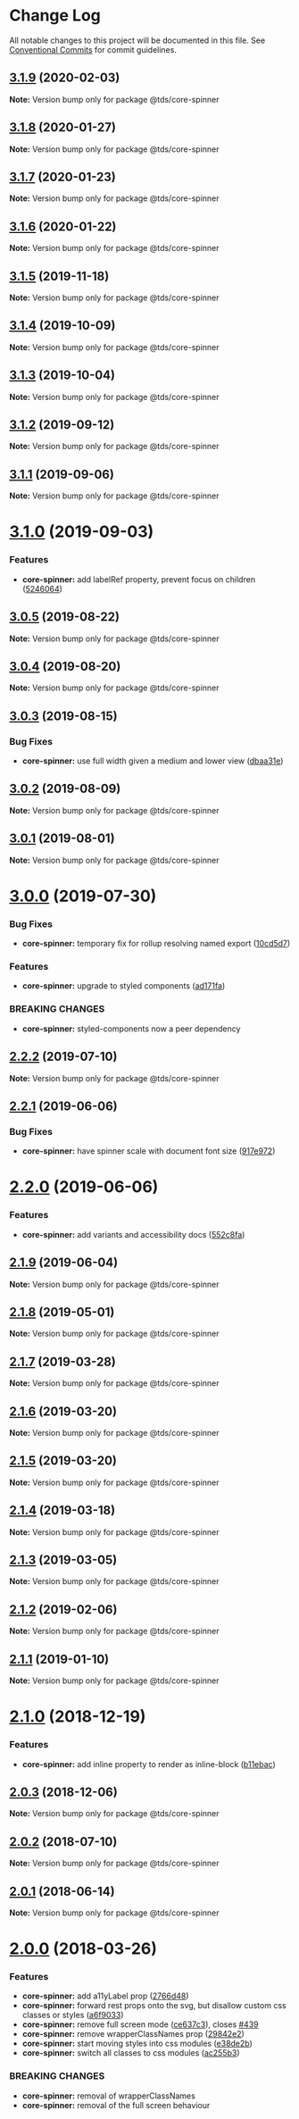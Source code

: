 # Change Log

All notable changes to this project will be documented in this file.
See [Conventional Commits](https://conventionalcommits.org) for commit guidelines.

## [3.1.9](https://github.com/telusdigital/tds/compare/@tds/core-spinner@3.1.8...@tds/core-spinner@3.1.9) (2020-02-03)

**Note:** Version bump only for package @tds/core-spinner





## [3.1.8](https://github.com/telusdigital/tds/compare/@tds/core-spinner@3.1.7...@tds/core-spinner@3.1.8) (2020-01-27)

**Note:** Version bump only for package @tds/core-spinner





## [3.1.7](https://github.com/telusdigital/tds/compare/@tds/core-spinner@3.1.6...@tds/core-spinner@3.1.7) (2020-01-23)

**Note:** Version bump only for package @tds/core-spinner





## [3.1.6](https://github.com/telusdigital/tds/compare/@tds/core-spinner@3.1.5...@tds/core-spinner@3.1.6) (2020-01-22)

**Note:** Version bump only for package @tds/core-spinner





## [3.1.5](https://github.com/telusdigital/tds/compare/@tds/core-spinner@3.1.4...@tds/core-spinner@3.1.5) (2019-11-18)

**Note:** Version bump only for package @tds/core-spinner





## [3.1.4](https://github.com/telusdigital/tds/compare/@tds/core-spinner@3.1.3...@tds/core-spinner@3.1.4) (2019-10-09)

**Note:** Version bump only for package @tds/core-spinner





## [3.1.3](https://github.com/telusdigital/tds/compare/@tds/core-spinner@3.1.2...@tds/core-spinner@3.1.3) (2019-10-04)

**Note:** Version bump only for package @tds/core-spinner





## [3.1.2](https://github.com/telusdigital/tds/compare/@tds/core-spinner@3.1.1...@tds/core-spinner@3.1.2) (2019-09-12)

**Note:** Version bump only for package @tds/core-spinner





## [3.1.1](https://github.com/telusdigital/tds/compare/@tds/core-spinner@3.1.0...@tds/core-spinner@3.1.1) (2019-09-06)

**Note:** Version bump only for package @tds/core-spinner





# [3.1.0](https://github.com/telusdigital/tds/compare/@tds/core-spinner@3.0.5...@tds/core-spinner@3.1.0) (2019-09-03)


### Features

* **core-spinner:** add labelRef property, prevent focus on children ([5246064](https://github.com/telusdigital/tds/commit/5246064))





## [3.0.5](https://github.com/telusdigital/tds/compare/@tds/core-spinner@3.0.4...@tds/core-spinner@3.0.5) (2019-08-22)

**Note:** Version bump only for package @tds/core-spinner





## [3.0.4](https://github.com/telusdigital/tds/compare/@tds/core-spinner@3.0.3...@tds/core-spinner@3.0.4) (2019-08-20)

**Note:** Version bump only for package @tds/core-spinner





## [3.0.3](https://github.com/telusdigital/tds/compare/@tds/core-spinner@3.0.2...@tds/core-spinner@3.0.3) (2019-08-15)


### Bug Fixes

* **core-spinner:** use full width given a medium and lower view ([dbaa31e](https://github.com/telusdigital/tds/commit/dbaa31e))





## [3.0.2](https://github.com/telusdigital/tds/compare/@tds/core-spinner@3.0.1...@tds/core-spinner@3.0.2) (2019-08-09)

**Note:** Version bump only for package @tds/core-spinner





## [3.0.1](https://github.com/telusdigital/tds/compare/@tds/core-spinner@3.0.0...@tds/core-spinner@3.0.1) (2019-08-01)

**Note:** Version bump only for package @tds/core-spinner





# [3.0.0](https://github.com/telusdigital/tds/compare/@tds/core-spinner@2.2.2...@tds/core-spinner@3.0.0) (2019-07-30)


### Bug Fixes

* **core-spinner:** temporary fix for rollup resolving named export ([10cd5d7](https://github.com/telusdigital/tds/commit/10cd5d7))


### Features

* **core-spinner:** upgrade to styled components ([ad171fa](https://github.com/telusdigital/tds/commit/ad171fa))


### BREAKING CHANGES

* **core-spinner:** styled-components now a peer dependency





## [2.2.2](https://github.com/telusdigital/tds/compare/@tds/core-spinner@2.2.1...@tds/core-spinner@2.2.2) (2019-07-10)

**Note:** Version bump only for package @tds/core-spinner





## [2.2.1](https://github.com/telusdigital/tds/compare/@tds/core-spinner@2.2.0...@tds/core-spinner@2.2.1) (2019-06-06)


### Bug Fixes

* **core-spinner:** have spinner scale with document font size ([917e972](https://github.com/telusdigital/tds/commit/917e972))





# [2.2.0](https://github.com/telusdigital/tds/compare/@tds/core-spinner@2.1.9...@tds/core-spinner@2.2.0) (2019-06-06)


### Features

* **core-spinner:** add variants and accessibility docs ([552c8fa](https://github.com/telusdigital/tds/commit/552c8fa))





## [2.1.9](https://github.com/telusdigital/tds/compare/@tds/core-spinner@2.1.8...@tds/core-spinner@2.1.9) (2019-06-04)

**Note:** Version bump only for package @tds/core-spinner

## [2.1.8](https://github.com/telusdigital/tds/compare/@tds/core-spinner@2.1.7...@tds/core-spinner@2.1.8) (2019-05-01)

**Note:** Version bump only for package @tds/core-spinner

## [2.1.7](https://github.com/telusdigital/tds/compare/@tds/core-spinner@2.1.6...@tds/core-spinner@2.1.7) (2019-03-28)

**Note:** Version bump only for package @tds/core-spinner

## [2.1.6](https://github.com/telusdigital/tds/compare/@tds/core-spinner@2.1.5...@tds/core-spinner@2.1.6) (2019-03-20)

**Note:** Version bump only for package @tds/core-spinner

## [2.1.5](https://github.com/telusdigital/tds/compare/@tds/core-spinner@2.1.4...@tds/core-spinner@2.1.5) (2019-03-20)

**Note:** Version bump only for package @tds/core-spinner

## [2.1.4](https://github.com/telusdigital/tds/compare/@tds/core-spinner@2.1.3...@tds/core-spinner@2.1.4) (2019-03-18)

**Note:** Version bump only for package @tds/core-spinner

## [2.1.3](https://github.com/telusdigital/tds/compare/@tds/core-spinner@2.1.2...@tds/core-spinner@2.1.3) (2019-03-05)

**Note:** Version bump only for package @tds/core-spinner

## [2.1.2](https://github.com/telusdigital/tds/compare/@tds/core-spinner@2.1.1...@tds/core-spinner@2.1.2) (2019-02-06)

**Note:** Version bump only for package @tds/core-spinner

## [2.1.1](https://github.com/telusdigital/tds/compare/@tds/core-spinner@2.1.0...@tds/core-spinner@2.1.1) (2019-01-10)

**Note:** Version bump only for package @tds/core-spinner

<a name="2.1.0"></a>

# [2.1.0](https://github.com/telusdigital/tds/compare/@tds/core-spinner@2.0.3...@tds/core-spinner@2.1.0) (2018-12-19)

### Features

- **core-spinner:** add inline property to render as inline-block ([b11ebac](https://github.com/telusdigital/tds/commit/b11ebac))

<a name="2.0.3"></a>

## [2.0.3](https://github.com/telusdigital/tds/compare/@tds/core-spinner@2.0.2...@tds/core-spinner@2.0.3) (2018-12-06)

**Note:** Version bump only for package @tds/core-spinner

<a name="2.0.2"></a>

## [2.0.2](https://github.com/telusdigital/tds/compare/@tds/core-spinner@2.0.1...@tds/core-spinner@2.0.2) (2018-07-10)

**Note:** Version bump only for package @tds/core-spinner

<a name="2.0.1"></a>

## [2.0.1](https://github.com/telusdigital/tds/compare/@tds/core-spinner@2.0.0...@tds/core-spinner@2.0.1) (2018-06-14)

**Note:** Version bump only for package @tds/core-spinner

<a name="2.0.0"></a>

# [2.0.0](https://github.com/telusdigital/tds/compare/@tds/core-spinner@1.0.0...@tds/core-spinner@2.0.0) (2018-03-26)

### Features

- **core-spinner:** add a11yLabel prop ([2766d48](https://github.com/telusdigital/tds/commit/2766d48))
- **core-spinner:** forward rest props onto the svg, but disallow custom css classes or styles ([a6f9033](https://github.com/telusdigital/tds/commit/a6f9033))
- **core-spinner:** remove full screen mode ([ce637c3](https://github.com/telusdigital/tds/commit/ce637c3)), closes [#439](https://github.com/telusdigital/tds/issues/439)
- **core-spinner:** remove wrapperClassNames prop ([29842e2](https://github.com/telusdigital/tds/commit/29842e2))
- **core-spinner:** start moving styles into css modules ([e38de2b](https://github.com/telusdigital/tds/commit/e38de2b))
- **core-spinner:** switch all classes to css modules ([ac255b3](https://github.com/telusdigital/tds/commit/ac255b3))

### BREAKING CHANGES

- **core-spinner:** removal of wrapperClassNames
- **core-spinner:** removal of the full screen behaviour
